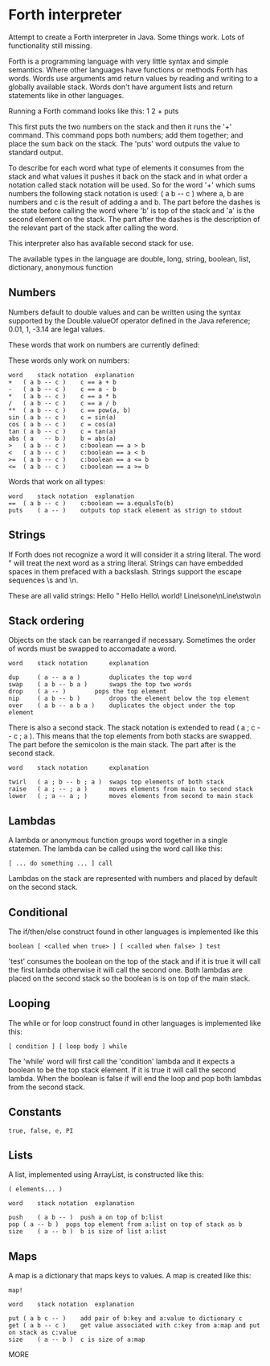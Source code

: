 # Forth interpreter

Attempt to create a Forth interpreter in Java. Some things work. Lots of functionality still missing.

Forth is a programming language with very little syntax and simple semantics. Where other languages have functions or methods Forth has words. Words use arguments amd return values by reading and writing to a globally available stack. Words don't have argument lists and return statements like in other languages. 

Running a Forth command looks like this:
1 2 + puts

This first puts the two numbers on the stack and then it runs the '+' command. This command pops both numbers; add them together; and place the sum back on the stack. The 'puts' word outputs the value to standard output. 

To describe for each word what type of elements it consumes from the stack and what values it pushes it back on the stack and in what order a notation called stack notation will be used. So for the word '+' which sums numbers the following stack notation is used: ( a b -- c ) where a, b are numbers and c is the result of adding a and b. The part before the dashes is the state before calling the word where 'b' is top of the stack and 'a' is the second element on the stack. The part after the dashes is the description of the relevant part of the stack after calling the word. 

This interpreter also has available second stack for use.

The available types in the language are double, long, string, boolean, list, dictionary, anonymous function

## Numbers

Numbers default to double values and can be written using the syntax supported by the Double.valueOf operator defined in the Java reference; 0.01, 1, -3.14 are legal values.

These words that work on numbers are currently defined:

These words only work on numbers:

```
word	stack notation	explanation
+	( a b -- c )    c == a + b
-	( a b -- c )    c == a - b
*	( a b -- c )	c == a * b
/	( a b -- c )	c == a / b
**	( a b -- c ) 	c == pow(a, b)
sin	( a b -- c )	c = sin(a)
cos	( a b -- c )	c = cos(a)
tan	( a b -- c )	c = tan(a)
abs	( a   -- b )	b = abs(a)
>	( a b -- c )    c:boolean == a > b
<	( a b -- c )    c:boolean == a < b
>=	( a b -- c )    c:boolean == a <= b
<=	( a b -- c )    c:boolean == a >= b
```


Words that work on all types:

```
word	stack notation	explanation
==	( a b -- c )	c:boolean == a.equalsTo(b)
puts	( a -- ) 	outputs top stack element as strign to stdout
```

## Strings

If Forth does not recognize a word it will consider it a string literal. The word " will treat the next word as a string literal. Strings can have embedded spaces in them prefaced with a backslash. Strings support the escape sequences \s and \n.

These are all valid strings:
Hello 
" Hello 
Hello\ world!
Line\sone\nLine\stwo\n

## Stack ordering

Objects on the stack can be rearranged if necessary. Sometimes the order of words must be swapped to accomadate a word.

```
word	stack notation		explanation

dup 	( a -- a a )		duplicates the top word
swap 	( a b -- b a )		swaps the top two words
drop 	( a -- )		pops the top element
nip  	( a b -- b )    	drops the element below the top element
over 	( a b -- a b a ) 	duplicates the object under the top element
```

There is also a second stack. The stack notation is extended to read ( a ; c -- c ; a ). This means that the top elements from both stacks are swapped. The part before the semicolon is the main stack. The part after is the second stack.

```
word	stack notation		explanation

twirl	( a ; b -- b ; a )	swaps top elements of both stack
raise 	( a ; -- ; a )		moves elements from main to second stack
lower	( ; a -- a ; ) 		moves elements from second to main stack
```

## Lambdas

A lambda or anonymous function groups word together in a single statemen. The lambda can be called using the word call like this:
```
[ ... do something ... ] call
```

Lambdas on the stack are represented with numbers and placed by default on the second stack.

## Conditional

The if/then/else construct found in other languages is implemented like this

```
boolean [ <called when true> ] [ <called when false> ] test 
```

'test' consumes the boolean on the top of the stack and if it is true it will call the first lambda otherwise it will call the second one. Both lambdas are placed on the second stack so the boolean is is on top of the main stack.

## Looping

The while or for loop construct found in other languages is implemented like this:

```
[ condition ] [ loop body ] while
```

The 'while' word will first call the 'condition' lambda and it expects a boolean to be the top stack element.  If it is true it will call the second lambda. When the boolean is false if will end the loop and pop both lambdas from the second stack. 

## Constants
```
true, false, e, PI
```

## Lists

A list, implemented using ArrayList, is constructed like this:
```
( elements... ) 
```

```
word	stack notation	explanation

push	( a b -- )	push a on top of b:list
pop	( a -- b )	pops top element from a:list on top of stack as b
size	( a -- b )	b is size of list a:list
```

## Maps

A map is a dictionary that maps keys to values. A map is created like this:

```
map!
```

```
word	stack notation	explanation

put	( a b c -- )	add pair of b:key and a:value to dictionary c
get	( a b -- c )	get value associated with c:key from a:map and put on stack as c:value
size	( a -- b )	c is size of a:map
```

MORE





